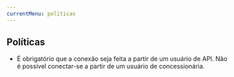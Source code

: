 ```yaml
---
currentMenu: politicas
---
```


## Políticas
* É obrigatório que a conexão seja feita a partir de um usuário de API. Não é possível conectar-se a partir de um usuário de concessionária.
